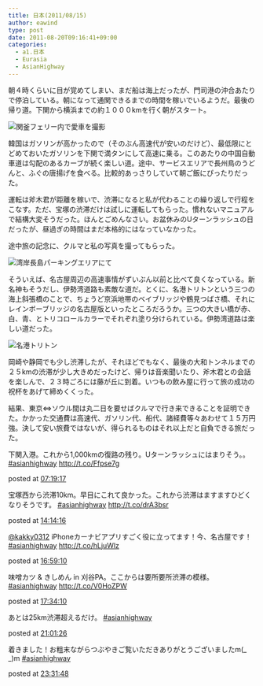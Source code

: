 ```yaml
---
title: 日本(2011/08/15)
author: eawind
type: post
date: 2011-08-20T09:16:41+09:00
categories:
  - a1.日本
  - Eurasia
  - AsianHighway
---
```

朝４時くらいに目が覚めてしまい、まだ船は海上だったが、門司港の沖合あたりで停泊している。朝になって通関できるまでの時間を稼いでいるようだ。最後の帰り道。下関から横浜までの約１０００kmを行く朝がスタート。

![関釜フェリー内で愛車を撮影](/img/2011/08/CIMG17811.jpg)

<div>
  韓国はガソリンが高かったので（そのぶん高速代が安いのだけど）、最低限にとどめておいたガソリンを下関で満タンにして高速に乗る。このあたりの中国自動車道は勾配のあるカーブが続く楽しい道。途中、サービスエリアで長州鳥のうどんと、ふぐの唐揚げを食べる。比較的あっさりしていて朝ご飯にぴったりだった。
</div>

運転は斧木君が距離を稼いで、渋滞になると私が代わることの繰り返しで行程をこなす。ただ、宝塚の渋滞だけは試しに運転してもらった。慣れないマニュアルで結構大変そうだった。ほんとごめんなさい。お盆休みのUターンラッシュの日だったが、昼過ぎの時間はまだ本格的にはなっていなかった。

途中旅の記念に、クルマと私の写真を撮ってもらった。

![湾岸長島パーキングエリアにて](/img/2011/08/CIMG1784.jpg)

そういえば、名古屋周辺の高速事情がずいぶん以前と比べて良くなっている。新名神もそうだし、伊勢湾道路も素敵な道だ。とくに、名港トリトンという三つの海上斜張橋のことで、ちょうど京浜地帯のベイブリッジや鶴見つばさ橋、それにレインボーブリッジの名古屋版といったところだろうか。三つの大きい橋が赤、白、青、とトリコロールカラーでそれぞれ塗り分けられている。伊勢湾道路は楽しい道だった。

![名港トリトン](/img/2011/08/CIMG17891.jpg)

<div>
  岡崎や静岡でも少し渋滞したが、それほどでもなく、最後の大和トンネルまでの２５kmの渋滞が少し大きめだったけど、帰りは音楽聞いたり、斧木君との会話を楽しんで、２３時ごろには藤が丘に到着。いつもの飲み屋に行って旅の成功の祝杯をあげて締めくくった。
</div>

結果、東京⇔ソウル間は丸二日を要せばクルマで行き来できることを証明できた。かかった交通費は高速代、ガソリン代、船代、諸経費等々あわせて１５万円強。決して安い旅費ではないが、得られるものはそれ以上だと自負できる旅だった。

<div class="tl-tweet">
  <p class="tl-text">
    下関入港。これから1,000kmの復路の残り。Uターンラッシュにはまりそう。。 <a href="http://twitter.com/search?q=%23asianhighway" target="_blank">#asianhighway</a> <a href="http://t.co/Ffpse7g" target="_blank">http://t.co/Ffpse7g</a>
  </p>

  <p class="tl-posted">
    posted at <a href="http://twitter.com/eawind/status/102866913029402624" target="_blank">07:19:17</a>
  </p>
</div>

<div class="tl-tweet">
  <p class="tl-text">
    宝塚西から渋滞10km。早目にこれて良かった。これから渋滞はますますひどくなりそうです。 <a href="http://twitter.com/search?q=%23asianhighway" target="_blank">#asianhighway</a> <a href="http://t.co/drA3bsr" target="_blank">http://t.co/drA3bsr</a>
  </p>

  <p class="tl-posted">
    posted at <a href="http://twitter.com/eawind/status/102971346170023936" target="_blank">14:14:16</a>
  </p>
</div>

<div class="tl-tweet">
  <p class="tl-text">
    <a href="http://twitter.com/kakky0312" target="_blank">@kakky0312</a> iPhoneカーナビアプリすごく役に立ってます！今、名古屋です！ <a href="http://twitter.com/search?q=%23asianhighway" target="_blank">#asianhighway</a> <a href="http://t.co/hLjuWlz" target="_blank">http://t.co/hLjuWlz</a>
  </p>

  <p class="tl-posted">
    posted at <a href="http://twitter.com/eawind/status/103012844072738817" target="_blank">16:59:10</a>
  </p>
</div>

<div class="tl-tweet">
  <p class="tl-text">
    味噌カツ & きしめん in 刈谷PA。ここからは要所要所渋滞の模様。 <a href="http://twitter.com/search?q=%23asianhighway" target="_blank">#asianhighway</a> <a href="http://t.co/V0HoZPW" target="_blank">http://t.co/V0HoZPW</a>
  </p>

  <p class="tl-posted">
    posted at <a href="http://twitter.com/eawind/status/103021653302312960" target="_blank">17:34:10</a>
  </p>
</div>

<div class="tl-tweet">
  <p class="tl-text">
    あとは25km渋滞超えるだけ。 <a href="http://twitter.com/search?q=%23asianhighway" target="_blank">#asianhighway</a>
  </p>

  <p class="tl-posted">
    posted at <a href="http://twitter.com/eawind/status/103073811737493504" target="_blank">21:01:26</a>
  </p>
</div>

<div class="tl-tweet">
  <p class="tl-text">
    着きました！お粗末ながらつぶやきご覧いただきありがとうございましたm(_ _)m <a href="http://twitter.com/search?q=%23asianhighway" target="_blank">#asianhighway</a>
  </p>

  <p class="tl-posted">
    posted at <a href="http://twitter.com/eawind/status/103111654375559169" target="_blank">23:31:48</a>
  </p>
</div>
